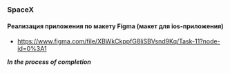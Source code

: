 ### SpaceX

#### Реализация приложения по макету Figma (макет для ios-приложения)

- https://www.figma.com/file/XBWkCkppfG8liSBVsnd9Kq/Task-11?node-id=0%3A1

***In the process of completion***
